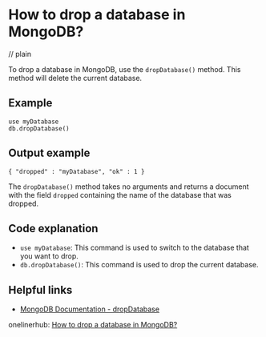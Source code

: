 # How to drop a database in MongoDB?
// plain

To drop a database in MongoDB, use the `dropDatabase()` method. This method will delete the current database.

## Example

```
use myDatabase
db.dropDatabase()
```
## Output example

```
{ "dropped" : "myDatabase", "ok" : 1 }
```

The `dropDatabase()` method takes no arguments and returns a document with the field `dropped` containing the name of the database that was dropped.

## Code explanation

- `use myDatabase`: This command is used to switch to the database that you want to drop.
- `db.dropDatabase()`: This command is used to drop the current database.

## Helpful links
- [MongoDB Documentation - dropDatabase](https://docs.mongodb.com/manual/reference/method/db.dropDatabase/)

onelinerhub: [How to drop a database in MongoDB?](https://onelinerhub.com/mongodb/how-to-drop-a-database-in-mongodb)